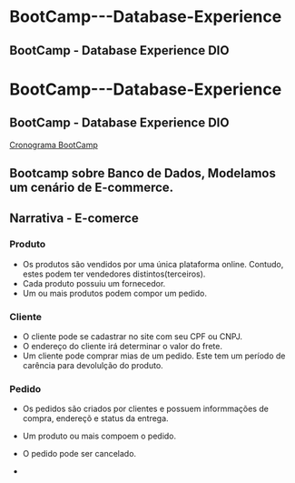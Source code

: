 # BootCamp---Database-Experience
## BootCamp - Database Experience DIO

# BootCamp---Database-Experience
## BootCamp - Database Experience DIO

[Cronograma BootCamp](https://web.dio.me/track/database-experience)

## Bootcamp sobre Banco de Dados, Modelamos um cenário de E-commerce.

## Narrativa - E-comerce
### Produto
- Os produtos são vendidos por uma única plataforma online. Contudo, estes podem ter vendedores distintos(terceiros).
- Cada produto possuiu um fornecedor.
- Um ou mais produtos podem compor um pedido.
### Cliente
- O cliente pode se cadastrar no site com seu CPF ou CNPJ.
- O endereço do cliente irá determinar o valor do frete.
- Um cliente pode comprar mias de um pedido. Este tem um período de carência para devolulção do produto.
### Pedido
- Os pedidos são criados por clientes e possuem informmações de compra, endereçõ e status da entrega.
- Um produto ou mais compoem o pedido.
- O pedido pode ser cancelado.

- 
